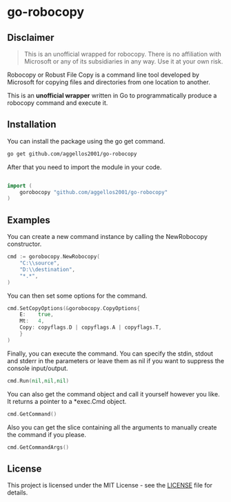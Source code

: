 # go-robocopy

## Disclaimer

> This is an unofficial wrapped for robocopy. There is no affiliation with Microsoft or any of its subsidiaries in any way. Use it at your own risk.

Robocopy or Robust File Copy is a command line tool developed by Microsoft for copying files and directories from one location to another.

This is an **unofficial wrapper** written in Go to programmatically produce a robocopy command and execute it.

## Installation

You can install the package using the go get command.

```bash
go get github.com/aggellos2001/go-robocopy
```

After that you need to import the module in your code.

```go

import (
    gorobocopy "github.com/aggellos2001/go-robocopy"
)
```

## Examples

You can create a new command instance by calling the NewRobocopy constructor.

```go
cmd := gorobocopy.NewRobocopy(
    "C:\\source",
    "D:\\destination",
    "*.*",
)
```

You can then set some options for the command.

```go
cmd.SetCopyOptions(&gorobocopy.CopyOptions{
    E:    true,
    Mt:   4,
    Copy: copyflags.D | copyflags.A | copyflags.T,
    }
)
```

Finally, you can execute the command. You can specify the stdin, stdout and stderr in the parameters or leave them as nil if you want to suppress the console input/output.

```go
cmd.Run(nil,nil,nil)
```

You can also get the command object and call it yourself however you like. It returns a pointer to a *exec.Cmd object.

```go
cmd.GetCommand()
```

Also you can get the slice containing all the arguments to manually create the command if you please.

```go
cmd.GetCommandArgs()
```

## License

This project is licensed under the MIT License - see the [LICENSE](LICENSE) file for details.
